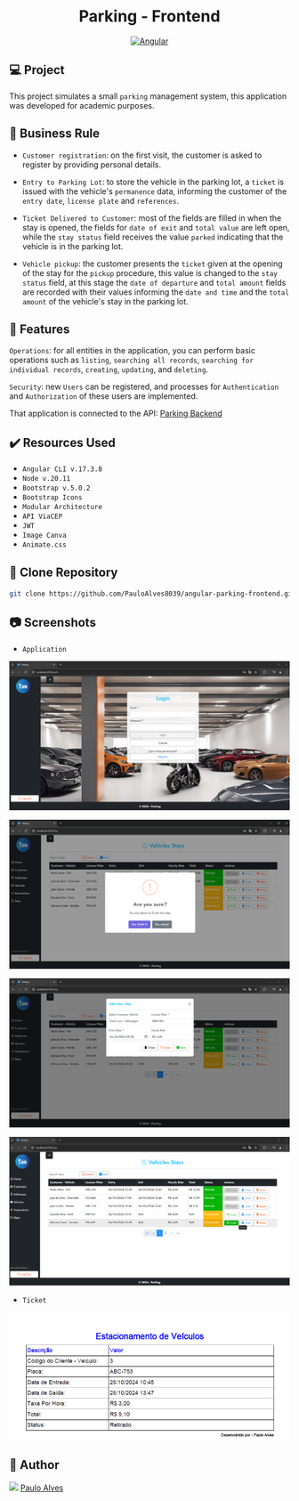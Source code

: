 <h1 align="center">Parking - Frontend</h1>

<p align="center">
  <a href="https://angular.io/"><img alt="Angular" src="https://img.shields.io/badge/angular-%23DD0031.svg?style=for-the-badge&logo=angular&logoColor=white" /></a>
</p>

## :computer: Project

This project simulates a small `parking` management system, this application was developed for academic purposes.

## :blue_book: Business Rule

- `Customer registration`: on the first visit, the customer is asked to register by providing personal details. 

- `Entry to Parking Lot`: to store the vehicle in the parking lot, a `ticket` is issued with the vehicle's `permanence` data, informing the customer of the `entry date`, `license plate` and `references`.

- `Ticket Delivered to Customer`: most of the fields are filled in when the stay is opened, the fields for `date of exit` and `total value` are left open, while the `stay status` field receives the value `parked` indicating that the vehicle is in the parking lot.

- `Vehicle pickup`: the customer presents the `ticket` given at the opening of the stay for the `pickup` procedure, this value is changed to the `stay status` field, at this stage the `date of departure` and `total amount` fields are recorded with their values informing the `date and time` and the `total amount` of the vehicle's stay in the parking lot.  

## :hammer: Features

`Operations`: for all entities in the application, you can perform basic operations such as `listing`, `searching all records`, `searching for individual records`, `creating`, `updating`, and `deleting`.

`Security`: new `Users` can be registered, and processes for `Authentication` and `Authorization` of these users are implemented.

That application is connected to the API: [Parking Backend](https://github.com/PauloAlves8039/dotnet-parking-backend/tree/master)

## ✔️ Resources Used

- `Angular CLI v.17.3.8`
- `Node v.20.11`
- `Bootstrap v.5.0.2`
- `Bootstrap Icons`
- `Modular Architecture`
- `API ViaCEP`
- `JWT`
- `Image Canva`
- `Animate.css`

## :floppy_disk: Clone Repository

```bash
git clone https://github.com/PauloAlves8039/angular-parking-frontend.git
```
## :camera: Screenshots

- `Application`
<p align="center"> <img src="https://github.com/PauloAlves8039/angular-parking-frontend/blob/master/src/assets/images/screenshot1.png" /></p>
<p align="center"> <img src="https://github.com/PauloAlves8039/angular-parking-frontend/blob/master/src/assets/images/screenshot2.png" /></p>
<p align="center"> <img src="https://github.com/PauloAlves8039/angular-parking-frontend/blob/master/src/assets/images/screenshot3.png" /></p>
<p align="center"> <img src="https://github.com/PauloAlves8039/angular-parking-frontend/blob/master/src/assets/images/screenshot4.png" /></p>

- `Ticket`
<p align="center"> <img src="https://github.com/PauloAlves8039/angular-parking-frontend/blob/master/src/assets/images/screenshot5.png" /></p>

## :boy: Author

<a href="https://github.com/PauloAlves8039"><img src="https://avatars.githubusercontent.com/u/57012714?v=4" width=70></a>
[Paulo Alves](https://github.com/PauloAlves8039)

